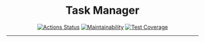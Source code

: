 <h1 align="center">Task Manager</h1>

<div align="center">

[![Actions Status](https://github.com/softslot/php-project-57/workflows/hexlet-check/badge.svg)](https://github.com/softslot/php-project-57/actions)
[![Maintainability](https://api.codeclimate.com/v1/badges/e7b63594ee80461a70af/maintainability)](https://codeclimate.com/github/softslot/php-project-57/maintainability)
[![Test Coverage](https://api.codeclimate.com/v1/badges/e7b63594ee80461a70af/test_coverage)](https://codeclimate.com/github/softslot/php-project-57/test_coverage)

</div>

<hr>
